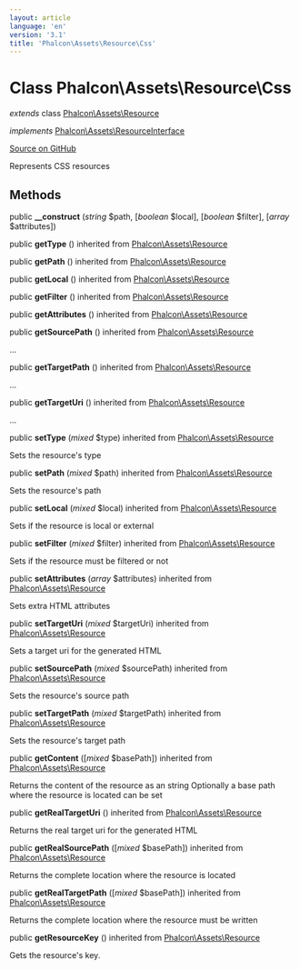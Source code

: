 ```yaml
---
layout: article
language: 'en'
version: '3.1'
title: 'Phalcon\Assets\Resource\Css'
---
```

# Class **Phalcon\Assets\Resource\Css**

*extends* class [Phalcon\Assets\Resource](/3.1/en/api/Phalcon_Assets_Resource)

*implements* [Phalcon\Assets\ResourceInterface](/3.1/en/api/Phalcon_Assets_ResourceInterface)

<a href="https://github.com/phalcon/cphalcon/tree/v3.1.0/phalcon/assets/resource/css.zep" class="btn btn-default btn-sm">Source on GitHub</a>

Represents CSS resources


## Methods
public  **__construct** (*string* $path, [*boolean* $local], [*boolean* $filter], [*array* $attributes])





public  **getType** () inherited from [Phalcon\Assets\Resource](/3.1/en/api/Phalcon_Assets_Resource)





public  **getPath** () inherited from [Phalcon\Assets\Resource](/3.1/en/api/Phalcon_Assets_Resource)





public  **getLocal** () inherited from [Phalcon\Assets\Resource](/3.1/en/api/Phalcon_Assets_Resource)





public  **getFilter** () inherited from [Phalcon\Assets\Resource](/3.1/en/api/Phalcon_Assets_Resource)





public  **getAttributes** () inherited from [Phalcon\Assets\Resource](/3.1/en/api/Phalcon_Assets_Resource)





public  **getSourcePath** () inherited from [Phalcon\Assets\Resource](/3.1/en/api/Phalcon_Assets_Resource)

...


public  **getTargetPath** () inherited from [Phalcon\Assets\Resource](/3.1/en/api/Phalcon_Assets_Resource)

...


public  **getTargetUri** () inherited from [Phalcon\Assets\Resource](/3.1/en/api/Phalcon_Assets_Resource)

...


public  **setType** (*mixed* $type) inherited from [Phalcon\Assets\Resource](/3.1/en/api/Phalcon_Assets_Resource)

Sets the resource's type



public  **setPath** (*mixed* $path) inherited from [Phalcon\Assets\Resource](/3.1/en/api/Phalcon_Assets_Resource)

Sets the resource's path



public  **setLocal** (*mixed* $local) inherited from [Phalcon\Assets\Resource](/3.1/en/api/Phalcon_Assets_Resource)

Sets if the resource is local or external



public  **setFilter** (*mixed* $filter) inherited from [Phalcon\Assets\Resource](/3.1/en/api/Phalcon_Assets_Resource)

Sets if the resource must be filtered or not



public  **setAttributes** (*array* $attributes) inherited from [Phalcon\Assets\Resource](/3.1/en/api/Phalcon_Assets_Resource)

Sets extra HTML attributes



public  **setTargetUri** (*mixed* $targetUri) inherited from [Phalcon\Assets\Resource](/3.1/en/api/Phalcon_Assets_Resource)

Sets a target uri for the generated HTML



public  **setSourcePath** (*mixed* $sourcePath) inherited from [Phalcon\Assets\Resource](/3.1/en/api/Phalcon_Assets_Resource)

Sets the resource's source path



public  **setTargetPath** (*mixed* $targetPath) inherited from [Phalcon\Assets\Resource](/3.1/en/api/Phalcon_Assets_Resource)

Sets the resource's target path



public  **getContent** ([*mixed* $basePath]) inherited from [Phalcon\Assets\Resource](/3.1/en/api/Phalcon_Assets_Resource)

Returns the content of the resource as an string
Optionally a base path where the resource is located can be set



public  **getRealTargetUri** () inherited from [Phalcon\Assets\Resource](/3.1/en/api/Phalcon_Assets_Resource)

Returns the real target uri for the generated HTML



public  **getRealSourcePath** ([*mixed* $basePath]) inherited from [Phalcon\Assets\Resource](/3.1/en/api/Phalcon_Assets_Resource)

Returns the complete location where the resource is located



public  **getRealTargetPath** ([*mixed* $basePath]) inherited from [Phalcon\Assets\Resource](/3.1/en/api/Phalcon_Assets_Resource)

Returns the complete location where the resource must be written



public  **getResourceKey** () inherited from [Phalcon\Assets\Resource](/3.1/en/api/Phalcon_Assets_Resource)

Gets the resource's key.



